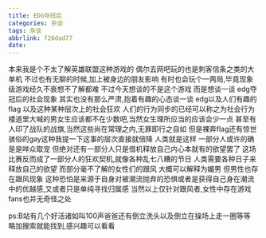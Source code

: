 ```yaml
---
title: EDG夺冠后
categories: 杂谈
tags: 杂谈
abbrlink: f26dad77
date:
---
```

本来我是个不太了解英雄联盟这种游戏的<!--more-->
偶尔去网吧玩的也是刺客信条之类的大单机
不过也有无聊的时候,加上被身边的朋友影响
有时也会玩个一两局,毕竟现象级游戏经久不衰想不了解都难
不过今天想谈的不是这个游戏
而是想谈一谈
edg夺冠后的社会现象
其实也没有那么严肃,抱着有趣的心态谈一谈
edg以及人们有趣的flag
以及这种某种层次上的社会狂欢
人们的行为同步的已经可以称之为社会行为
楼道里大喊的男女生应该都不在少数吧,当然女生理所应当的应该会少一点
甚至有人印了战队的战旗,当然这些尚在常理之内,无罪即行之自如
但是裸奔flag还有惊世骇俗的gay这种我提一下这事的层次直接就倍降
人类就是这样
一部分人或许的确是是哗众取宠
但绝对还有一部分人只是借机释放自己内心本就有的欲望罢了
这场比赛反而成了一部分人的狂欢契机,就像各种乱七八糟的节日
人类需要各种日子来释放自己的欲望
而部分毫不了解的女性们的跟风
大概可以解释为媚男
但男性也存在跟风现象
这种恐怕是来源于自身对被潮流抛弃的恐惧或者是获得自己身在潮流中的优越感,又或者只是单纯寻找归属感
当然以上仅针对跟风者,女性中存在游戏fans也并无奇怪之处

ps:B站有几个好活诸如叫100声爸爸还有倒立洗头以及倒立在操场上走一圈等等
略加搜索就能找到,感兴趣可以看看
